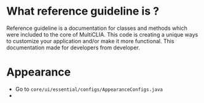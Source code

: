 # What reference guideline is ?

Reference guideline is a documentation for classes and methods which were included to the core of MultiCLIA.
This code is creating a unique ways to customize your application and/or make it more functional.
This documentation made for developers from developer.

# Appearance 

- Go to ```core/ui/essential/configs/AppearanceConfigs.java```
- 


